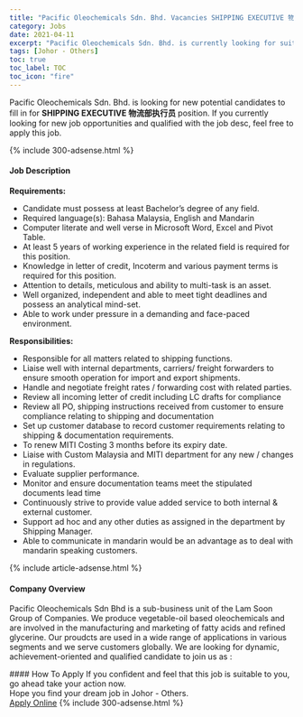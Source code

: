 ```yaml
---
title: "Pacific Oleochemicals Sdn. Bhd. Vacancies SHIPPING EXECUTIVE 物流部执行员" 
category: Jobs 
date: 2021-04-11 
excerpt: "Pacific Oleochemicals Sdn. Bhd. is currently looking for suitable person to fill in the SHIPPING EXECUTIVE 物流部执行员 which based in Johor - Others" 
tags: [Johor - Others] 
toc: true 
toc_label: TOC 
toc_icon: "fire" 
--- 
```


<p>Pacific Oleochemicals Sdn. Bhd. is looking for new potential candidates to fill in for <b>SHIPPING EXECUTIVE 物流部执行员</b> position. If you currently looking for new job opportunities and qualified with the job desc, feel free to apply this job.
</p>{% include 300-adsense.html %} 
<div><div><h4>Job Description</h4></div><div><div><span><div><p><strong>Requirements:</strong></p><ul><li>Candidate must possess at least Bachelor&#8217;s degree of any field.</li><li>Required language(s): Bahasa Malaysia, English and Mandarin</li><li>Computer literate and well verse in Microsoft Word, Excel and Pivot Table.</li><li>At least 5 years of working experience in the related field is required for this position.</li><li>Knowledge in letter of credit, Incoterm and various payment terms is required for this position.</li><li>Attention to details, meticulous and ability to multi-task is an asset.</li><li>Well organized, independent and able to meet tight deadlines and possess an analytical mind-set.</li><li>Able to work under pressure in a demanding and face-paced environment.</li></ul><p><strong>Responsibilities:</strong></p><ul><li>Responsible for all matters related to shipping functions.</li><li>Liaise well with internal departments, carriers/ freight forwarders to ensure smooth operation for import and export shipments.</li><li>Handle and negotiate freight rates / forwarding cost with related parties.</li><li>Review all incoming letter of credit including LC drafts for compliance</li><li>Review all PO, shipping instructions received from customer to ensure compliance relating to shipping and documentation</li><li>Set up customer database to record customer requirements relating to shipping &amp; documentation requirements.</li><li>To renew MITI Costing 3 months before its expiry date.</li><li>Liaise with Custom Malaysia and MITI department for any new / changes in regulations.</li><li>Evaluate supplier performance.</li><li>Monitor and ensure documentation teams meet the stipulated documents lead time</li><li>Continuously strive to provide value added service to both internal &amp; external customer.</li><li>Support ad hoc and any other duties as assigned in the department by Shipping Manager.</li><li>Able to communicate&#160;in mandarin would be an advantage as to deal with mandarin speaking customers.</li></ul></div></span></div></div></div> 
{% include article-adsense.html %} 
<div><div><h4>Company Overview</h4></div><div><div><span><div><p>Pacific Oleochemicals Sdn Bhd is a sub-business unit of the Lam Soon Group of Companies. We produce vegetable-oil based oleochemicals and are involved in the manufacturing and marketing of fatty acids and refined glycerine. Our proudcts are used in a wide range of applications in various segments and we serve customers globally. We are looking for dynamic, achievement-oriented and qualified candidate to join us as :</p></div></span></div></div></div> 
#### How To Apply 
If you confident and feel that this job is suitable to you, go ahead take your action now. <br/> 
Hope you find your dream job in Johor - Others. <br/> 
<a href="https://www.jobstreet.com.my/en/job/shipping-executive-物流部执行员-4528369?jobId=jobstreet-my-job-4528369&" class="btn btn--info" target="_blank" rel="nofollow noopenner">Apply Online</a> 
{% include 300-adsense.html %} 